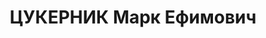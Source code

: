 ---
title: ЦУКЕРНИК Марк Ефимович
description: '1884 року народження, м. Ростов-на-Дону Ростовської області, єврей,
  освіта вища, безпартійний. Заступник керуючого ветпостачу обласного зоотехнічного
  упраління. Проживав: м. Сталіно (м. Донецьк) Донецької області, 2 лінія, буд. №52,
  кв. 6.

  Заарештований 27 серпня 1937 року. Виїзною сесією військової колегії Верховного
  Суду СРСР у м. Харкові 2 січня 1938 року засуджений до розстрілу з конфіскацією
  майна. Вирок приведений до виконання 3 січня 1938 року у м. Харкові.

  Реабілітований у 1957 році.'
---